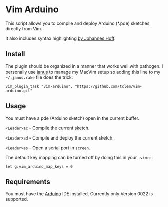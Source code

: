 # Vim Arduino

This script allows you to compile and deploy Arduino (*.pde) sketches
directly from Vim.

It also includes syntax highlighting [by Johannes Hoff](http://www.vim.org/scripts/script.php?script_id=2654).

## Install

The plugin should be organized in a manner that works well with
pathogen. I personally use [janus][janus] to manage my MacVim setup so
adding this line to my `~/.janus.rake` file does the trick:

```
vim_plugin_task "vim-arduino", "https://github.com/tclem/vim-arduino.git"
```

## Usage

You must have a pde (Arduino sketch) open in the current buffer.

`<Leader>ac` - Compile the current sketch.

`<Leader>ad` - Compile and deploy the current sketch.

`<Leader>as` - Open a serial port in `screen`.


The default key mapping can be turned off by doing this in your `.vimrc`:

```
let g:vim_arduino_map_keys = 0
```

## Requirements

You must have the [Arduino][arduino] IDE installed. Currently only
Version 0022 is supported.

[arduino]: http://arduino.cc/en/Main/Software
[janus]: https://github.com/carlhuda/janus
